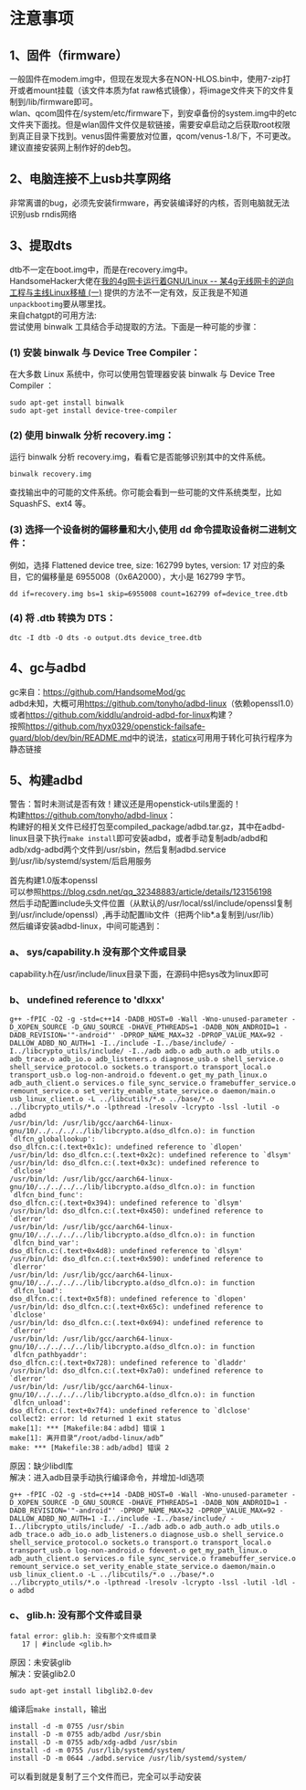 # 注意事项
## 1、固件（firmware）
一般固件在modem.img中，但现在发现大多在NON-HLOS.bin中，使用7-zip打开或者mount挂载（该文件本质为fat raw格式镜像），将image文件夹下的文件复制到/lib/firmware即可。  
wlan、qcom固件在/system/etc/firmware下，到安卓备份的system.img中的etc文件夹下面找。但是wlan固件文件仅是软链接，需要安卓启动之后获取root权限到真正目录下找到。venus固件需要放对位置，qcom/venus-1.8/下，不可更改。  
建议直接安装网上制作好的deb包。  

## 2、电脑连接不上usb共享网络
非常离谱的bug，必须先安装firmware，再安装编译好的内核，否则电脑就无法识别usb rndis网络

## 3、提取dts
dtb不一定在boot.img中，而是在recovery.img中。  
HandsomeHacker大佬在[我的4g网卡运行着GNU/Linux -- 某4g无线网卡的逆向工程与主线Linux移植 (一)](https://blog.csdn.net/github_38345754/article/details/121462292) 提供的方法不一定有效，反正我是不知道`unpackbootimg`要从哪里找。  
来自chatgpt的可用方法:  
尝试使用 binwalk 工具结合手动提取的方法。下面是一种可能的步骤：
### (1) 安装 binwalk 与 Device Tree Compiler：
在大多数 Linux 系统中，你可以使用包管理器安装 binwalk 与 Device Tree Compiler ：
```
sudo apt-get install binwalk
sudo apt-get install device-tree-compiler
```
### (2) 使用 binwalk 分析 recovery.img：
运行 binwalk 分析 recovery.img，看看它是否能够识别其中的文件系统。
```
binwalk recovery.img
```
查找输出中的可能的文件系统。你可能会看到一些可能的文件系统类型，比如 SquashFS、ext4 等。
### (3) 选择一个设备树的偏移量和大小,使用 dd 命令提取设备树二进制文件：
例如，选择 Flattened device tree, size: 162799 bytes, version: 17 对应的条目，它的偏移量是 6955008（0x6A2000），大小是 162799 字节。
```
dd if=recovery.img bs=1 skip=6955008 count=162799 of=device_tree.dtb
```
### (4) 将 .dtb 转换为 DTS：
```
dtc -I dtb -O dts -o output.dts device_tree.dtb
```

## 4、gc与adbd
gc来自：<https://github.com/HandsomeMod/gc>  
adbd未知，大概可用<https://github.com/tonyho/adbd-linux>（依赖openssl1.0）或者<https://github.com/kiddlu/android-adbd-for-linux>构建？  
按照<https://github.com/hyx0329/openstick-failsafe-guard/blob/dev/bin/README.md>中的说法，[staticx](https://github.com/JonathonReinhart/staticx)可用用于转化可执行程序为静态链接

## 5、构建adbd
警告：暂时未测试是否有效！建议还是用openstick-utils里面的！  
构建<https://github.com/tonyho/adbd-linux>：  
构建好的相关文件已经打包至compiled_package/adbd.tar.gz，其中在adbd-linux目录下执行`make install`即可安装adbd，或者手动复制adb/adbd和adb/xdg-adbd两个文件到/usr/sbin，然后复制adbd.service到/usr/lib/systemd/system/后启用服务  

首先构建1.0版本openssl   
可以参照<https://blog.csdn.net/qq_32348883/article/details/123156198>  
然后手动配置include头文件位置（从默认的/usr/local/ssl/include/openssl复制到/usr/include/openssl）,再手动配置lib文件（把两个lib*.a复制到/usr/lib）  
然后编译安装adbd-linux，中间可能遇到：
### a、 sys/capability.h 没有那个文件或目录
capability.h在/usr/include/linux目录下面，在源码中把sys改为linux即可
### b、 undefined reference to 'dlxxx'
```
g++ -fPIC -O2 -g -std=c++14 -DADB_HOST=0 -Wall -Wno-unused-parameter -D_XOPEN_SOURCE -D_GNU_SOURCE -DHAVE_PTHREADS=1 -DADB_NON_ANDROID=1 -DADB_REVISION='"-android"' -DPROP_NAME_MAX=32 -DPROP_VALUE_MAX=92 -DALLOW_ADBD_NO_AUTH=1 -I../include -I../base/include/ -I../libcrypto_utils/include/ -I../adb adb.o adb_auth.o adb_utils.o adb_trace.o adb_io.o adb_listeners.o diagnose_usb.o shell_service.o shell_service_protocol.o sockets.o transport.o transport_local.o transport_usb.o log-non-android.o fdevent.o get_my_path_linux.o adb_auth_client.o services.o file_sync_service.o framebuffer_service.o remount_service.o set_verity_enable_state_service.o daemon/main.o usb_linux_client.o -L ../libcutils/*.o ../base/*.o ../libcrypto_utils/*.o -lpthread -lresolv -lcrypto -lssl -lutil -o adbd
/usr/bin/ld: /usr/lib/gcc/aarch64-linux-gnu/10/../../../../lib/libcrypto.a(dso_dlfcn.o): in function `dlfcn_globallookup':
dso_dlfcn.c:(.text+0x1c): undefined reference to `dlopen'
/usr/bin/ld: dso_dlfcn.c:(.text+0x2c): undefined reference to `dlsym'
/usr/bin/ld: dso_dlfcn.c:(.text+0x3c): undefined reference to `dlclose'
/usr/bin/ld: /usr/lib/gcc/aarch64-linux-gnu/10/../../../../lib/libcrypto.a(dso_dlfcn.o): in function `dlfcn_bind_func':
dso_dlfcn.c:(.text+0x394): undefined reference to `dlsym'
/usr/bin/ld: dso_dlfcn.c:(.text+0x450): undefined reference to `dlerror'
/usr/bin/ld: /usr/lib/gcc/aarch64-linux-gnu/10/../../../../lib/libcrypto.a(dso_dlfcn.o): in function `dlfcn_bind_var':
dso_dlfcn.c:(.text+0x4d8): undefined reference to `dlsym'
/usr/bin/ld: dso_dlfcn.c:(.text+0x590): undefined reference to `dlerror'
/usr/bin/ld: /usr/lib/gcc/aarch64-linux-gnu/10/../../../../lib/libcrypto.a(dso_dlfcn.o): in function `dlfcn_load':
dso_dlfcn.c:(.text+0x5f8): undefined reference to `dlopen'
/usr/bin/ld: dso_dlfcn.c:(.text+0x65c): undefined reference to `dlclose'
/usr/bin/ld: dso_dlfcn.c:(.text+0x694): undefined reference to `dlerror'
/usr/bin/ld: /usr/lib/gcc/aarch64-linux-gnu/10/../../../../lib/libcrypto.a(dso_dlfcn.o): in function `dlfcn_pathbyaddr':
dso_dlfcn.c:(.text+0x728): undefined reference to `dladdr'
/usr/bin/ld: dso_dlfcn.c:(.text+0x7a0): undefined reference to `dlerror'
/usr/bin/ld: /usr/lib/gcc/aarch64-linux-gnu/10/../../../../lib/libcrypto.a(dso_dlfcn.o): in function `dlfcn_unload':
dso_dlfcn.c:(.text+0x7f4): undefined reference to `dlclose'
collect2: error: ld returned 1 exit status
make[1]: *** [Makefile:84：adbd] 错误 1
make[1]: 离开目录“/root/adbd-linux/adb”
make: *** [Makefile:38：adb/adbd] 错误 2
```
原因：缺少libdl库  
解决：进入adb目录手动执行编译命令，并增加-ldl选项   
```
g++ -fPIC -O2 -g -std=c++14 -DADB_HOST=0 -Wall -Wno-unused-parameter -D_XOPEN_SOURCE -D_GNU_SOURCE -DHAVE_PTHREADS=1 -DADB_NON_ANDROID=1 -DADB_REVISION='"-android"' -DPROP_NAME_MAX=32 -DPROP_VALUE_MAX=92 -DALLOW_ADBD_NO_AUTH=1 -I../include -I../base/include/ -I../libcrypto_utils/include/ -I../adb adb.o adb_auth.o adb_utils.o adb_trace.o adb_io.o adb_listeners.o diagnose_usb.o shell_service.o shell_service_protocol.o sockets.o transport.o transport_local.o transport_usb.o log-non-android.o fdevent.o get_my_path_linux.o adb_auth_client.o services.o file_sync_service.o framebuffer_service.o remount_service.o set_verity_enable_state_service.o daemon/main.o usb_linux_client.o -L ../libcutils/*.o ../base/*.o ../libcrypto_utils/*.o -lpthread -lresolv -lcrypto -lssl -lutil -ldl -o adbd
```
### c、 glib.h: 没有那个文件或目录
```
fatal error: glib.h: 没有那个文件或目录
   17 | #include <glib.h>
```
原因：未安装glib  
解决：安装glib2.0  
```
sudo apt-get install libglib2.0-dev
```

编译后`make install`，输出   
```
install -d -m 0755 /usr/sbin
install -D -m 0755 adb/adbd /usr/sbin
install -D -m 0755 adb/xdg-adbd /usr/sbin
install -d -m 0755 /usr/lib/systemd/system/
install -D -m 0644 ./adbd.service /usr/lib/systemd/system/
```
可以看到就是复制了三个文件而已，完全可以手动安装